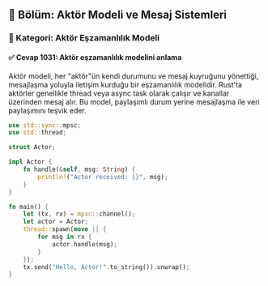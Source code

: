 ## 📘 Bölüm: Aktör Modeli ve Mesaj Sistemleri  
### 🔹 Kategori: Aktör Eşzamanlılık Modeli  
#### ✅ Cevap 1031: Aktör eşzamanlılık modelini anlama

Aktör modeli, her "aktör"ün kendi durumunu ve mesaj kuyruğunu yönettiği, mesajlaşma yoluyla iletişim kurduğu bir eşzamanlılık modelidir. Rust'ta aktörler genellikle thread veya async task olarak çalışır ve kanallar üzerinden mesaj alır. Bu model, paylaşımlı durum yerine mesajlaşma ile veri paylaşımını teşvik eder.

```rust
use std::sync::mpsc;
use std::thread;

struct Actor;

impl Actor {
    fn handle(&self, msg: String) {
        println!("Actor received: {}", msg);
    }
}

fn main() {
    let (tx, rx) = mpsc::channel();
    let actor = Actor;
    thread::spawn(move || {
        for msg in rx {
            actor.handle(msg);
        }
    });
    tx.send("Hello, Actor!".to_string()).unwrap();
}
```
